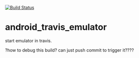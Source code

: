 [![Build Status](https://travis-ci.org/luoqii/android_travis_emulator.png?branch=master)](https://travis-ci.org/luoqii/android_travis_emulator)
# android_travis_emulator
start emulator in travis.

?how to debug this build?
can just push commit to trigger it????
